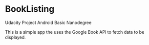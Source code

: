 # BookListing
Udacity Project Android Basic Nanodegree

This is a simple app the uses the Google Book API to fetch data to be displayed. 
